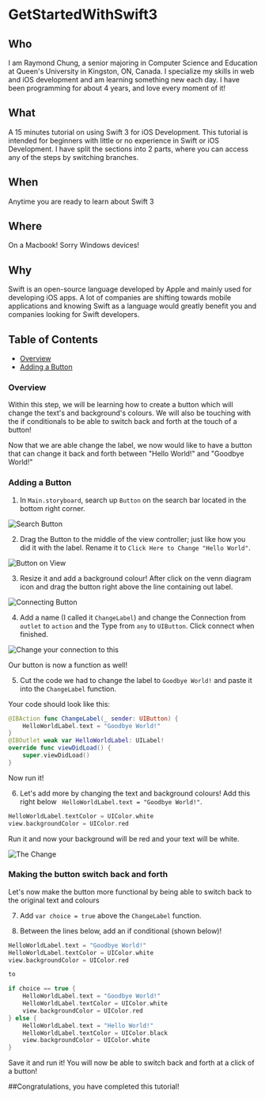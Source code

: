 # GetStartedWithSwift3
## Who
I am Raymond Chung, a senior majoring in Computer Science and Education at Queen's University in Kingston, ON, Canada. I specialize my skills in web and iOS development and am learning something new each day. I have been programming for about 4 years, and love every moment of it!

## What
A 15 minutes tutorial on using Swift 3 for iOS Development. This tutorial is intended for beginners with little or no experience in Swift or iOS Development. I have split the sections into 2 parts, where you can access any of the steps by switching branches.

## When
Anytime you are ready to learn about Swift 3

## Where
On a Macbook! Sorry Windows devices!

## Why
Swift is an open-source language developed by Apple and mainly used for developing iOS apps. A lot of companies are shifting towards mobile applications and knowing Swift as a language would greatly benefit you and companies looking for Swift developers.

## Table of Contents
- [Overview](#overview)
- [Adding a Button](#adding-a-button)

### Overview
Within this step, we will be learning how to create a button which will change the text's and background's colours. We will also be touching with the if conditionals to be able to switch back and forth at the touch of a button!

Now that we are able change the label, we now would like to have a button that can change it back and forth between "Hello World!" and "Goodbye World!"

### Adding a Button
1) In ```Main.storyboard```, search up ```Button``` on the search bar located in the bottom right corner.

![Search Button](http://i.imgur.com/iO7Zjcu.png)

2) Drag the Button to the middle of the view controller; just like how you did it with the label. Rename it to ```Click Here to Change "Hello World"```.

![Button on View](http://i.imgur.com/KheMKFv.png)

3) Resize it and add a background colour! After click on the venn diagram icon and drag the button right above the line containing out label.

![Connecting Button](http://i.imgur.com/goxhnDq.png)

4) Add a name (I called it ```ChangeLabel```) and change the Connection from ```outlet``` to ```action``` and the Type from ```any``` to ```UIButton```. Click connect when finished.

![Change your connection to this](http://i.imgur.com/Gf0J9Th.png)

Our button is now a function as well!

5) Cut the code we had to change the label to ```Goodbye World!``` and paste it into the ```ChangeLabel``` function. 

Your code should look like this:
```swift
@IBAction func ChangeLabel(_ sender: UIButton) {
    HelloWorldLabel.text = "Goodbye World!"
}
@IBOutlet weak var HelloWorldLabel: UILabel!
override func viewDidLoad() {
    super.viewDidLoad()
}
```
Now run it!

6) Let's add more by changing the text and background colours! Add this right below ```
HelloWorldLabel.text = "Goodbye World!"```.

```swift
HelloWorldLabel.textColor = UIColor.white
view.backgroundColor = UIColor.red
```

Run it and now your background will be red and your text will be white.

![The Change](http://i.imgur.com/RPVvh8W.png)

### Making the button switch back and forth
Let's now make the button more functional by being able to switch back to the original text and colours

7) Add ```var choice = true``` above the ```ChangeLabel``` function.

8) Between the lines below, add an if conditional (shown below)!

```swift
HelloWorldLabel.text = "Goodbye World!"
HelloWorldLabel.textColor = UIColor.white
view.backgroundColor = UIColor.red

to 

if choice == true {
    HelloWorldLabel.text = "Goodbye World!"
    HelloWorldLabel.textColor = UIColor.white
    view.backgroundColor = UIColor.red
} else { 
    HelloWorldLabel.text = "Hello World!"
    HelloWorldLabel.textColor = UIColor.black
    view.backgroundColor = UIColor.white
}
```

Save it and run it! You will now be able to switch back and forth at a click of a button!

##Congratulations, you have completed this tutorial! 
